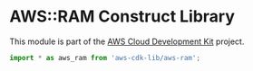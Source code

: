# AWS::RAM Construct Library


This module is part of the [AWS Cloud Development Kit](https://github.com/aws/aws-cdk) project.

```ts nofixture
import * as aws_ram from 'aws-cdk-lib/aws-ram';
```
